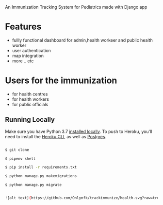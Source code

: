 
An Immunization Tracking System for Pediatrics made with Django app



# Features
- fullly functional dashboard for admin,health workeer and public health worker
- user authentication
- map integration 
- more .. etc


# Users for the immunization
- for health centres
- for health workers
- for public officials







## Running Locally

Make sure you have Python 3.7 [installed locally](http://install.python-guide.org). To push to Heroku, you'll need to install the [Heroku CLI](https://devcenter.heroku.com/articles/heroku-cli), as well as [Postgres](https://devcenter.heroku.com/articles/heroku-postgresql#local-setup).

```sh

$ git clone 

$ pipenv shell

$ pip install -r requirements.txt

$ python manage.py makemigrations

$ python manage.py migrate


![alt text](https://github.com/Onlynfk/trackimmunize/health.svg?raw=true)


